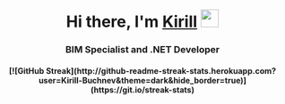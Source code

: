 <h1 align="center">Hi there, I'm <a href="https://daniilshat.ru/" target="_blank">Kirill</a> 
<img src="https://github.com/blackcater/blackcater/raw/main/images/Hi.gif" height="32"/></h1>
<h3 align="center">BIM Specialist and .NET Developer</h3>

<h4 align="center">[![GitHub Streak](http://github-readme-streak-stats.herokuapp.com?user=Kirill-Buchnev&theme=dark&hide_border=true)](https://git.io/streak-stats)</h4>
